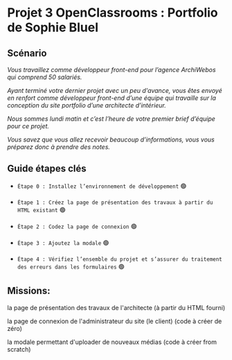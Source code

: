 # Projet 3 OpenClassrooms : Portfolio de Sophie Bluel



## Scénario
*Vous travaillez comme développeur front-end pour l’agence ArchiWebos qui comprend 50 salariés.*

*Ayant terminé votre dernier projet avec un peu d'avance, vous êtes envoyé en renfort comme développeur front-end d’une équipe qui travaille sur la conception du site portfolio d’une architecte d’intérieur.*

*Nous sommes lundi matin et c’est l’heure de votre premier brief d’équipe pour ce projet.*

*Vous savez que vous allez recevoir beaucoup d’informations, vous vous préparez donc à prendre des notes.*



## Guide étapes clés
- `Étape 0 : Installez l’environnement de développement` 🟢

- `Étape 1 : Créez la page de présentation des travaux à partir du HTML existant` 🟢

- `Étape 2 : Codez la page de connexion` 🟢

- `Étape 3 : Ajoutez la modale` 🟢

- `Étape 4 : Vérifiez l’ensemble du projet et s’assurer du traitement des erreurs dans les formulaires` 🟢



## Missions:
la page de présentation des travaux de l'architecte (à partir du HTML fourni)

la page de connexion de l'administrateur du site (le client) (code à créer de zéro)

la modale permettant d'uploader de nouveaux médias (code à créer from scratch)
